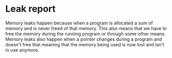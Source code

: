 # Leak report

Memory leaks happen because when a program is allocated a sum of memory and is never freed of that memory.
This also means that we have to free the memory during the running program or through some other means.
Memory leaks also happen when a pointer changes during a program and doesn't free that meaning that the memory being used is now lost and isn't in use anymore.
